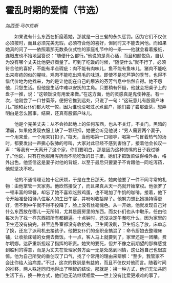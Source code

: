 # 霍乱时期的爱情（节选）

*加西亚·马尔克斯*

　　如果说有什么东西在折磨着她，那就是一日三餐的永久惩罚。因为它们不仅仅必须按时，而且必须完美无瑕，必须符合他的喜好，但同时又不能去问他。而如果她真的问了——依照着那无数条仪式性的家庭礼节中的一条——他就会看着报纸，连眼皮也不抬地回答说：“随便什么都行。”他说的是真心话，而且和颜悦色，自认为没有哪个丈夫比他更好商量了。可到了吃饭的时候，“随便什么”就不行了，必须符合他的喜好，不能有半点瑕疵：肉不能有肉味儿，鱼不能有鱼味儿，猪肉不能吃出来疥疮的似的腥味，鸡肉不能吃出鸡毛的味道。即使不是吃芦笋的季节，也得不惜代价地为他找来，为的是让他能在自己的尿液的芬芳气息中怡然自得。她不怨他，只怨生活。但他是生活中难以安抚的主角。只要稍有怀疑，他就会把桌子上的盘子一推，说：“这顿饭没有用爱来做。”在这方面，他的灵感真是鬼使神差。有一次，他刚尝了一口甘菊茶，便把它推到远处，只说了一句：“这玩意儿有股窗户味儿。”她和女仆们都大吃一惊，因为谁也没喝过水煮窗户，她们尝了尝那壶茶，想弄明白是怎么回事，结果，还真有股窗户味儿。

　　他是个完美丈夫：从不会捡起地上的任何东西，也从不关灯，不关门。黑暗的清晨，如果他发现衣服上缺了一颗纽扣，她便会听见他说：“男人需要两个妻子，一个用来爱，一个用来钉扣子。”每天，当他喝第一口咖啡，喝第一勺冒着热气的汤时，都要发出一声撕心裂肺的号叫，大家对此已经不感到害怕了，接着他会长叹一声：“等我有一天离开了这个家，你们要明白，那是因为这种烫嘴的日子我过够了。”他说，只有在他服用泻药而不能吃饭的日子里，她们才把饭菜做得格外香，格外出色。他坚信这是妻子对他的背叛，以至于最后只要妻子不肯跟他一同吃泻药，他就坚决不吃。

　　他的不通情理让她十足厌烦，于是在生日那天，她向他要了一件不同寻常的礼物：由他掌管一天家务。他欣然接受了，而且果真从天一亮就开始掌权。他张罗了一顿丰富的早餐，却忘了她不喜欢吃煎鸡蛋，也不喝加了牛奶的咖啡。接着，他下令开始准备招待八位客人的生日午宴，并吩咐收拾屋子。他努力想比她操持得更好，但不到中午就不得不投降了，脸上没有丝毫愧色。从一开始，他就发现自己对什么东西放在哪儿一无所知，尤其是厨房里的东西。而女仆们也从中取乐，任由他每次为了找一样东西把所有都翻遍。十点钟时，还没决定午餐吃什么，因为家里的卫生还没有搞完，甚至连卧室都没有收拾完，卫生间没刷，卫生纸忘了放，床单忘了换，还忘了派司机去接孩子。他把女仆们的全职全搞混了：命令厨娘去整理床铺，让收拾床铺的女佣去做饭。十一点，客人马上就要到了，家里还是一团糟。费尔明娜。达萨重新担起了指挥的职责。她笑的要死，但并不像之前期望的那样感觉到胜利的得意，而是为丈夫在管理家务方面一无是处感到同情，这让她自己也很震惊。他为自己所受的重创叹了口气，找了个常用的理由来辩解：“至少，我管家不会比你给人治病差。”不过，这次的教训是有益的，而且不仅仅对他而言。随着时间的推移，两人殊途同归地得出了明智的结论，那就是：换一种方式，他们无法共同生活下去，换一种方式，他们也无法继续相爱——世上没有比爱更艰难的事了。
